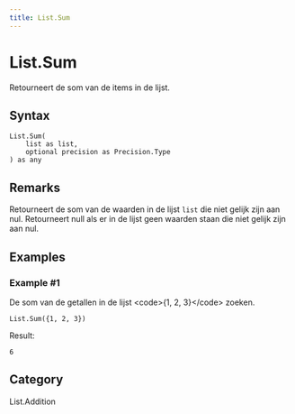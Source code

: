 ```yaml
---
title: List.Sum
---
```


# List.Sum


Retourneert de som van de items in de lijst.


## Syntax

```powerquery
List.Sum(
    list as list,
    optional precision as Precision.Type
) as any
```


## Remarks

Retourneert de som van de waarden in de lijst <code>list</code> die niet gelijk zijn aan nul.  Retourneert null als er in de lijst geen waarden staan die niet gelijk zijn aan nul.


## Examples

### Example #1 
De som van de getallen in de lijst &lt;code&gt;\{1, 2, 3}&lt;/code&gt; zoeken.
```powerquery
List.Sum({1, 2, 3})
```

Result: 
```powerquery
6
```




## Category
List.Addition
